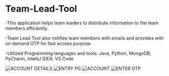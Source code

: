 # Team-Lead-Tool
-This application helps team leaders to distribute information to the team members efficiently.

-Team Lead Tool also notifies team members with emails and provides with on demand OTP for fast access purpose

-Utilized Programming languages and tools: Java, Python, MongoDB, PyCharm, IntelliJ IDEA, VS Code





![ACCOUNT DETAILS](https://user-images.githubusercontent.com/76922677/175035914-21a26cf2-4715-4843-ba7e-c50edb88eaa3.jpg)
![ENTRY PG](https://user-images.githubusercontent.com/76922677/175036171-f9b703b8-9597-45fe-8b60-ca5f6c43e885.jpg)
![ACCOUNT](https://user-images.githubusercontent.com/76922677/175036803-40e95b6f-f7f0-432f-b7f0-ef611d2693d1.jpg)
![ENTER OTP](https://user-images.githubusercontent.com/76922677/175036834-ba3b98c5-998e-4362-9386-c98c5369292a.jpg)

